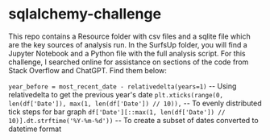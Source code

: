 # sqlalchemy-challenge

This repo contains a Resource folder with csv files and a sqlite file which are the key sources of analysis run.
In the SurfsUp folder, you will find a Jupyter Notebook and a Python file with the full analysis script. 
For this challenge, I searched online for assistance on sections of the code from Stack Overflow and ChatGPT. Find them below:

```year_before = most_recent_date - relativedelta(years=1)``` -- Using relativedelta to get the previous year's date
```plt.xticks(range(0, len(df['Date']), max(1, len(df['Date']) // 10)),``` -- To evenly distributed tick steps for bar graph
```df['Date'][::max(1, len(df['Date']) // 10)].dt.strftime('%Y-%m-%d'))``` -- To create a subset of dates converted to datetime format


           